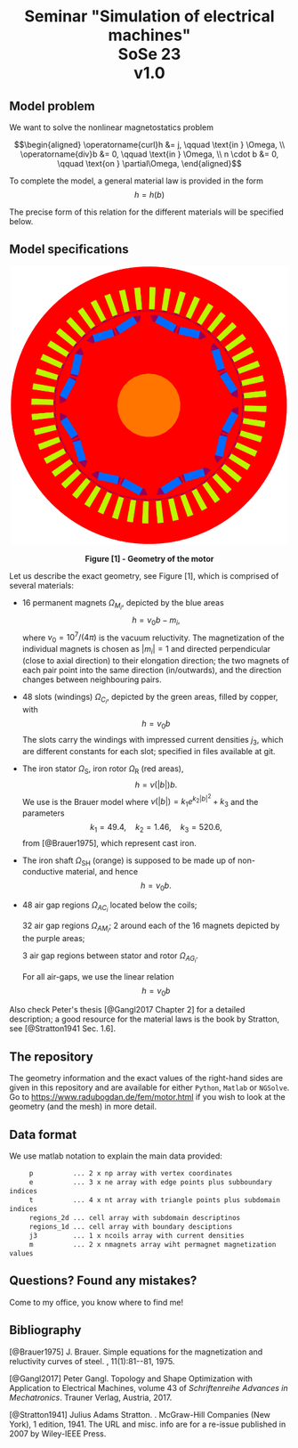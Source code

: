 
# <div align="center">Seminar "Simulation of electrical machines" <br> SoSe 23 <br> v1.0</div>


## Model problem

We want to solve the nonlinear magnetostatics problem 

$$\begin{aligned}
\operatorname{curl}h &= j, \qquad  \text{in } \Omega, \\
\operatorname{div}b &= 0, \qquad \text{in } \Omega, \\
n \cdot b &= 0, \qquad \text{on } \partial\Omega, 
\end{aligned}$$

To complete the model, a general material law is
provided in the form $$h = h(b)$$

The precise form of this relation for the different
materials will be specified below.

## Model specifications

<div align="center"><img src="https://raw.githubusercontent.com/radu-bogdan/SeminarEM/main/geometry.png" width="500" height="500">

<b>Figure [1] - Geometry of the motor</b>
</div>


Let us describe the exact geometry, see Figure [1], which is comprised of several materials:

-   16 permanent magnets $\Omega_{M_i}$, depicted by the blue areas $$h = \nu_0 b - m_i,$$ where $\nu_0 = 10^7/(4\pi)$ is the vacuum reluctivity. The magnetization of the individual magnets is chosen as $|m_i|=1$ and directed perpendicular (close to axial direction) to their elongation direction; the two magnets of each pair point into the same direction (in/outwards), and the direction changes between neighbouring pairs.

-   48 slots (windings) $\Omega_{C_i}$, depicted by the green areas, filled by copper, with $$h = \nu_0 b$$ The slots carry the windings with impressed current densities $j_3$, which are different constants for each slot; specified in files available at git.

-   The iron stator $\Omega_{\text{S}}$, iron rotor $\Omega_{\text{R}}$ (red areas), $$h = \nu(|b|)b.$$ We use is the Brauer model where $\nu(|b|) = k_1e^{k_2|b|^2}+k_3$ and the parameters $$k_1 = 49.4,\quad k_2 = 1.46,\quad k_3 = 520.6,$$ from [@Brauer1975], which represent cast iron.

-   The iron shaft $\Omega_{\text{SH}}$ (orange) is supposed to be made up of non-conductive material, and hence $$h = \nu_0 b.$$

-   48 air gap regions $\Omega_{AC_i}$ located below the coils;

    32 air gap regions $\Omega_{AM_i}$; 2 around each of the 16 magnets depicted by the purple areas; 
    
    3 air gap regions between stator and rotor $\Omega_{AG_i}$. 
    
    For all air-gaps, we use the linear relation $$h = \nu_0b$$
    
Also check Peter's thesis [@Gangl2017 Chapter 2] for a detailed description; a good resource for the material laws is the book by Stratton, see [@Stratton1941 Sec. 1.6].

## The repository

The geometry information and the exact values of the right-hand sides are given in this repository and are available for either $\texttt{Python}$, $\texttt{Matlab}$ or $\texttt{NGSolve}$. Go to <https://www.radubogdan.de/fem/motor.html> if you wish to look at the geometry (and the mesh) in more detail.

## Data format

We use matlab notation to explain the main data provided:

         p          ... 2 x np array with vertex coordinates
         e          ... 3 x ne array with edge points plus subboundary indices 
         t          ... 4 x nt array with triangle points plus subdomain indices
         regions_2d ... cell array with subdomain descriptinos
         regions_1d ... cell array with boundary desciptions
         j3         ... 1 x ncoils array with current densities
         m          ... 2 x nmagnets array wiht permagnet magnetization values
         
## Questions? Found any mistakes?
Come to my office, you know where to find me!

## Bibliography

[@Brauer1975] J. Brauer. Simple equations for the magnetization and reluctivity curves
of steel. , 11(1):81--81, 1975.

[@Gangl2017] Peter Gangl. Topology and Shape Optimization with Application to Electrical
  Machines, volume 43 of *Schriftenreihe Advances in Mechatronics*.
Trauner Verlag, Austria, 2017.

[@Stratton1941] Julius Adams Stratton. . McGraw-Hill Companies (New York), 1 edition,
1941. The URL and misc. info are for a re-issue published in 2007 by
Wiley-IEEE Press.
